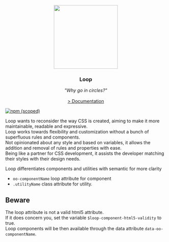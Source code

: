 <p align="center">
    <img align="center" src="https://avatars2.githubusercontent.com/u/36288586?s=400" width="200" alt="">
</p>
<h3 align="center">Loop</h3>
<p align="center">
<em>"Why go in circles?"</em>
<br>
<br>
    <a href="https://oo-loop.github.io/" title="documentation">> Documentation</a>  
</p>  

[![npm (scoped)](	https://img.shields.io/badge/npm-0.3.6-green.svg)](https://www.npmjs.com/package/oo-loop)


Loop wants to reconsider the way CSS is created, aiming to make it more maintainable, readable and expressive.   
Loop works towards flexibility and customization without a bunch of superfluous rules and components.   
Not opinionated about any style and based on variables, it allows the addition and removal of rules and properties with ease.   
Being like a partner for CSS development, it assists the developer matching their styles with their design needs.

Loop differentiates components and utilities with semantic for more clarity

* `oo-componentName` loop attribute for component
* `.utilityName` class attribute for utility.

## Beware
The loop attribute is not a valid html5 attribute.   
If it does concern you, set the variable `$loop-component-html5-validity` to true.   
Loop components will be then available through the data attribute `data-oo-componentName`.
